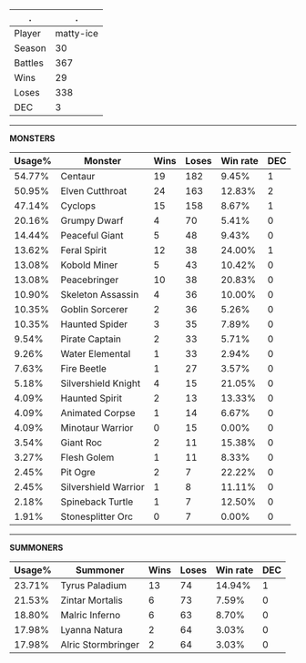 .|.
|-|-
Player|matty-ice
Season|30
Battles|367
Wins|29
Loses|338
DEC|3

---
**MONSTERS**

Usage%|Monster|Wins|Loses|Win rate|DEC|
-|-|-|-|-|-|
54.77%|Centaur|19|182|9.45%|1|
50.95%|Elven Cutthroat|24|163|12.83%|2|
47.14%|Cyclops|15|158|8.67%|1|
20.16%|Grumpy Dwarf|4|70|5.41%|0|
14.44%|Peaceful Giant|5|48|9.43%|0|
13.62%|Feral Spirit|12|38|24.00%|1|
13.08%|Kobold Miner|5|43|10.42%|0|
13.08%|Peacebringer|10|38|20.83%|0|
10.90%|Skeleton Assassin|4|36|10.00%|0|
10.35%|Goblin Sorcerer|2|36|5.26%|0|
10.35%|Haunted Spider|3|35|7.89%|0|
9.54%|Pirate Captain|2|33|5.71%|0|
9.26%|Water Elemental|1|33|2.94%|0|
7.63%|Fire Beetle|1|27|3.57%|0|
5.18%|Silvershield Knight|4|15|21.05%|0|
4.09%|Haunted Spirit|2|13|13.33%|0|
4.09%|Animated Corpse|1|14|6.67%|0|
4.09%|Minotaur Warrior|0|15|0.00%|0|
3.54%|Giant Roc|2|11|15.38%|0|
3.27%|Flesh Golem|1|11|8.33%|0|
2.45%|Pit Ogre|2|7|22.22%|0|
2.45%|Silvershield Warrior|1|8|11.11%|0|
2.18%|Spineback Turtle|1|7|12.50%|0|
1.91%|Stonesplitter Orc|0|7|0.00%|0|

---
**SUMMONERS**

Usage%|Summoner|Wins|Loses|Win rate|DEC|
-|-|-|-|-|-|
23.71%|Tyrus Paladium|13|74|14.94%|1|
21.53%|Zintar Mortalis|6|73|7.59%|0|
18.80%|Malric Inferno|6|63|8.70%|0|
17.98%|Lyanna Natura|2|64|3.03%|0|
17.98%|Alric Stormbringer|2|64|3.03%|0|
